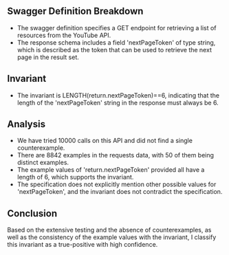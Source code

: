 ## Swagger Definition Breakdown
- The swagger definition specifies a GET endpoint for retrieving a list of resources from the YouTube API.
- The response schema includes a field 'nextPageToken' of type string, which is described as the token that can be used to retrieve the next page in the result set.

## Invariant
- The invariant is LENGTH(return.nextPageToken)==6, indicating that the length of the 'nextPageToken' string in the response must always be 6.

## Analysis
- We have tried 10000 calls on this API and did not find a single counterexample.
- There are 8842 examples in the requests data, with 50 of them being distinct examples.
- The example values of 'return.nextPageToken' provided all have a length of 6, which supports the invariant.
- The specification does not explicitly mention other possible values for 'nextPageToken', and the invariant does not contradict the specification.

## Conclusion
Based on the extensive testing and the absence of counterexamples, as well as the consistency of the example values with the invariant, I classify this invariant as a true-positive with high confidence.
